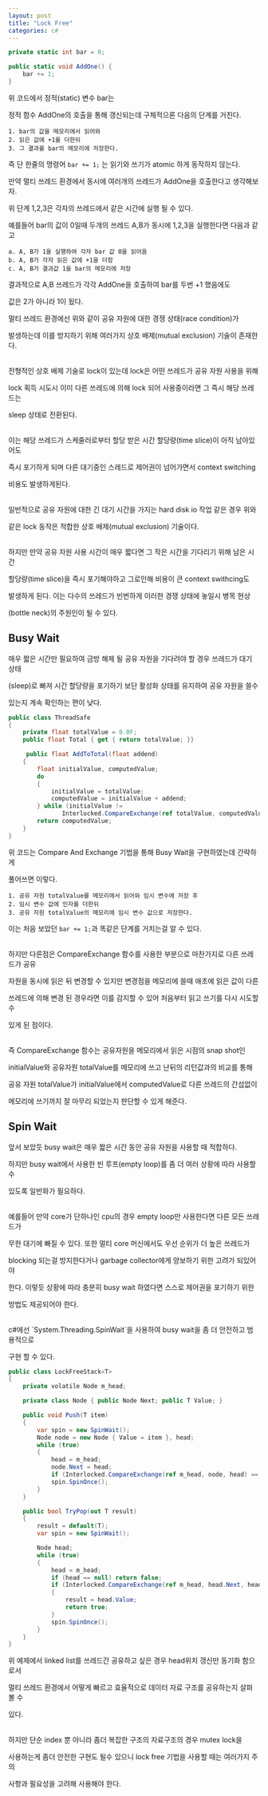 ```yaml
---
layout: post
title: "Lock Free"
categories: c#
---
```


```c#
private static int bar = 0;

public static void AddOne() {
    bar += 1;
}
```

위 코드에서 정적(static) 변수 bar는 

정적 함수 AddOne의 호출을 통해 갱신되는데 구체적으론 다음의 단계를 거친다.

```
1. bar의 값을 메모리에서 읽어와
2. 읽은 값에 +1를 더한뒤
3. 그 결과를 bar의 메모리에 저장한다.
```

<!-- begin_excerpt -->

즉 단 한줄의 명령어 `bar += 1;` 는 읽기와 쓰기가 atomic 하게 동작하지 않는다.

<!-- end_excerpt -->

만약 멀티 쓰레드 환경에서 동시에 여러개의 쓰레드가 AddOne을 호출한다고 생각해보자.

위 단계 1,2,3은 각자의 쓰레드에서 같은 시간에 실행 될 수 있다.

예를들어 bar의 값이 0일때 두개의 쓰레드 A,B가 동시에 1,2,3을 실행한다면 다음과 같고

```
a. A, B가 1을 실행하여 각자 bar 값 0을 읽어옴
b. A, B가 각자 읽은 값에 +1을 더함
c. A, B가 결과값 1을 bar의 메모리에 저장
```

결과적으로 A,B 쓰레드가 각각 AddOne을 호출하여 bar를 두번 +1 했음에도 

값은 2가 아니라 1이 됬다.

멀티 쓰레드 환경에선 위와 같이 공유 자원에 대한 경쟁 상태(race condition)가 

발생하는데 이를 방지하기 위해 여러가지 상호 배제(mutual exclusion) 기술이 존재한다. 

<br>
전형적인 상호 배제 기술로 lock이 있는데 lock은 어떤 쓰레드가 공유 자원 사용을 위해 

lock 획득 시도시 이미 다른 쓰레드에 의해 lock 되어 사용중이라면 그 즉시 해당 쓰레드는 

sleep 상태로 전환된다.

<br>
이는 해당 쓰레드가 스케줄러로부터 할당 받은 시간 할당량(time slice)이 아직 남아있어도 

즉시 포기하게 되며 다른 대기중인 스레드로 제어권이 넘어가면서 context switching 

비용도 발생하게된다.

<br>
일반적으로 공유 자원에 대한 긴 대기 시간을 가지는 hard disk io 작업 같은 경우 위와 

같은 lock 동작은 적합한 상호 배제(mutual exclusion) 기술이다.

<br>
하지만 만약 공유 자원 사용 시간이 매우 짧다면 그 작은 시간을 기다리기 위해 남은 시간 

할당량(time slice)을 즉시 포기해야하고 그로인해 비용이 큰 context swithcing도 

발생하게 된다. 이는 다수의 쓰레드가 빈번하게 이러한 경쟁 상태에 놓일시 병목 현상

(bottle neck)의 주원인이 될 수 있다.

## Busy Wait

매우 짧은 시간만 필요하여 금방 해제 될 공유 자원을 기다려야 할 경우 쓰레드가 대기 상태

(sleep)로 빠져 시간 할당량을 포기하기 보단 활성화 상태를 유지하여 공유 자원을 쓸수 

있는지 계속 확인하는 편이 낮다.

```c#
public class ThreadSafe
{
    private float totalValue = 0.0F;
    public float Total { get { return totalValue; }}

     public float AddToTotal(float addend)
    {
        float initialValue, computedValue;
        do 
        {
            initialValue = totalValue;
            computedValue = initialValue + addend;
        } while (initialValue != 
               Interlocked.CompareExchange(ref totalValue, computedValue, initialValue));
        return computedValue;
    }
}
```

위 코드는 Compare And Exchange 기법을 통해 Busy Wait을 구현하였는데 간략하게 

풀어쓰면 이렇다.

```
1. 공유 자원 totalValue를 메모리에서 읽어와 임시 변수에 저장 후
2. 임시 변수 값에 인자를 더한뒤
3. 공유 자원 totalValue의 메모리에 임시 변수 값으로 저장한다.
```

이는 처음 보았던 `bar += 1;`과 똑같은 단계를 거치는걸 알 수 있다. 

<br>
하지만 다른점은 CompareExchange 함수를 사용한 부분으로 마찬가지로 다른 쓰레드가 공유 

자원을 동시에 읽은 뒤 변경할 수 있지만 변경점을 메모리에 쓸때 애초에 읽은 값이 다른 

쓰레드에 의해 변경 된 경우라면 이를 감지할 수 있어 처음부터 읽고 쓰기를 다시 시도할 수 

있게 된 점이다.

<br>
즉 CompareExchange 함수는 공유자원을 메모리에서 읽은 시점의 snap shot인 

initialValue와 공유자원 totalValue를 메모리에 쓰고 난뒤의 리턴값과의 비교를 통해 

공유 자원 totalValue가 initialValue에서 computedValue로 다른 쓰레드의 간섭없이 

메모리에 쓰기까지 잘 마무리 되었는지 판단할 수 있게 해준다.

## Spin Wait  

앞서 보았듯 busy wait은 매우 짧은 시간 동안 공유 자원을 사용할 때 적합하다.

하지만 busy wait에서 사용한 빈 루프(empty loop)를 좀 더 여러 상황에 따라 사용할 수 

있도록 일반화가 필요하다.

<br>
예를들어 만약 core가 단하나인 cpu의 경우 empty loop만 사용한다면 다른 모든 쓰레드가 

무한 대기에 빠질 수 있다. 또한 멀티 core 머신에서도 우선 순위가 더 높은 쓰레드가 

blocking 되는걸 방지한다거나 garbage collector에게 양보하기 위한 고려가 되있어야 

한다. 이렇듯 상황에 따라 충분히 busy wait 하였다면 스스로 제어권을 포기하기 위한 

방법도 제공되어야 한다.

<br>
c#에선 `System.Threading.SpinWait`을 사용하여 busy wait을 좀 더 안전하고 범용적으로 

구현 할 수 있다.

```c# 
public class LockFreeStack<T>
{
    private volatile Node m_head;

    private class Node { public Node Next; public T Value; }

    public void Push(T item)
    {
        var spin = new SpinWait();
        Node node = new Node { Value = item }, head;
        while (true)
        {
            head = m_head;
            node.Next = head;
            if (Interlocked.CompareExchange(ref m_head, node, head) == head) break;
            spin.SpinOnce();
        }
    }

    public bool TryPop(out T result)
    {
        result = default(T);
        var spin = new SpinWait();

        Node head;
        while (true)
        {
            head = m_head;
            if (head == null) return false;
            if (Interlocked.CompareExchange(ref m_head, head.Next, head) == head)
            {
                result = head.Value;
                return true;
            }
            spin.SpinOnce();
        }
    }
}
```

위 예제에서 linked list를 쓰레드간 공유하고 싶은 경우 head위치 갱신만 동기화 함으로서 

멀티 쓰레드 환경에서 어떻게 빠르고 효율적으로 데이터 자료 구조를 공유하는지 살펴 볼 수 

있다.

<br>
하지만 단순 index 뿐 아니라 좀더 복잡한 구조의 자료구조의 경우 mutex lock을 

사용하는게 좀더 안전한 구현도 될수 있으니 lock free 기법을 사용할 때는 여러가지 주의 

사항과 필요성을 고려해 사용해야 한다.











